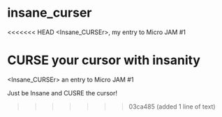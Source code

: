 # insane_curser
<<<<<<< HEAD
&lt;Insane_CURSEr>, my entry to Micro JAM #1

CURSE your cursor with insanity
=======
&lt;Insane_CURSEr> an entry to Micro JAM #1

Just be Insane and CUSRE the cursor!
>>>>>>> 03ca485 (added 1 line of text)
